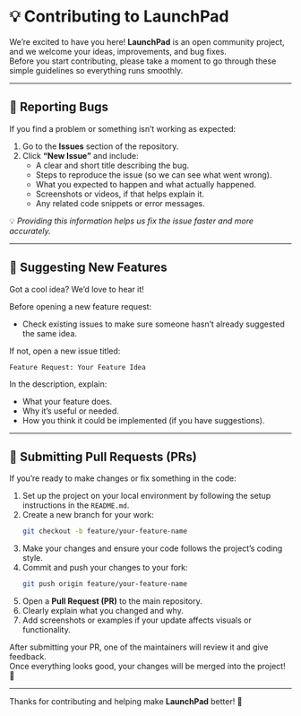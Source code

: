 # 💡 Contributing to LaunchPad

We’re excited to have you here! **LaunchPad** is an open community project, and we welcome your ideas, improvements, and bug fixes.  
Before you start contributing, please take a moment to go through these simple guidelines so everything runs smoothly.

---

## 🐞 Reporting Bugs

If you find a problem or something isn’t working as expected:

1. Go to the **Issues** section of the repository.
2. Click **“New Issue”** and include:
   - A clear and short title describing the bug.
   - Steps to reproduce the issue (so we can see what went wrong).
   - What you expected to happen and what actually happened.
   - Screenshots or videos, if that helps explain it.
   - Any related code snippets or error messages.

💡 *Providing this information helps us fix the issue faster and more accurately.*

---

## 💭 Suggesting New Features

Got a cool idea? We’d love to hear it!  

Before opening a new feature request:
- Check existing issues to make sure someone hasn’t already suggested the same idea.

If not, open a new issue titled:

```
Feature Request: Your Feature Idea
```

In the description, explain:
- What your feature does.
- Why it’s useful or needed.
- How you think it could be implemented (if you have suggestions).

---

## 🔧 Submitting Pull Requests (PRs)

If you’re ready to make changes or fix something in the code:

1. Set up the project on your local environment by following the setup instructions in the `README.md`.
2. Create a new branch for your work:
   ```bash
   git checkout -b feature/your-feature-name
   ```
3. Make your changes and ensure your code follows the project’s coding style.
4. Commit and push your changes to your fork:
   ```bash
   git push origin feature/your-feature-name
   ```
5. Open a **Pull Request (PR)** to the main repository.
6. Clearly explain what you changed and why.
7. Add screenshots or examples if your update affects visuals or functionality.

After submitting your PR, one of the maintainers will review it and give feedback.  
Once everything looks good, your changes will be merged into the project! 🎉

---

Thanks for contributing and helping make **LaunchPad** better! 🙌